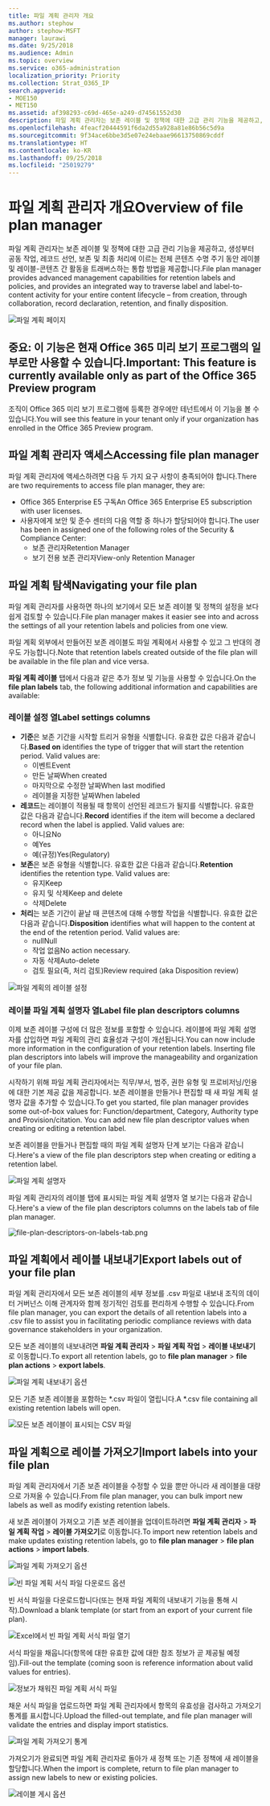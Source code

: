 ```yaml
---
title: 파일 계획 관리자 개요
ms.author: stephow
author: stephow-MSFT
manager: laurawi
ms.date: 9/25/2018
ms.audience: Admin
ms.topic: overview
ms.service: o365-administration
localization_priority: Priority
ms.collection: Strat_O365_IP
search.appverid:
- MOE150
- MET150
ms.assetid: af398293-c69d-465e-a249-d74561552d30
description: 파일 계획 관리자는 보존 레이블 및 정책에 대한 고급 관리 기능을 제공하고, 생성부터 공동 작업, 레코드 선언, 보존 및 최종 처리에 이르는 전체 콘텐츠 수명 주기 동안 레이블 및 레이블-콘텐츠 간 활동을 트래버스하는 통합 방법을 제공합니다.
ms.openlocfilehash: 4feacf20444591f6da2d55a928a81e86b56c5d9a
ms.sourcegitcommit: 9f34ace6bbe3d5e07e24ebaae96613750869cddf
ms.translationtype: HT
ms.contentlocale: ko-KR
ms.lasthandoff: 09/25/2018
ms.locfileid: "25019279"
---
```

# <a name="overview-of-file-plan-manager"></a><span data-ttu-id="477c3-103">파일 계획 관리자 개요</span><span class="sxs-lookup"><span data-stu-id="477c3-103">Overview of file plan manager</span></span>

<span data-ttu-id="477c3-104">파일 계획 관리자는 보존 레이블 및 정책에 대한 고급 관리 기능을 제공하고, 생성부터 공동 작업, 레코드 선언, 보존 및 최종 처리에 이르는 전체 콘텐츠 수명 주기 동안 레이블 및 레이블-콘텐츠 간 활동을 트래버스하는 통합 방법을 제공합니다.</span><span class="sxs-lookup"><span data-stu-id="477c3-104">File plan manager provides advanced management capabilities for retention labels and policies, and provides an integrated way to traverse label and label-to-content activity for your entire content lifecycle – from creation, through collaboration, record declaration, retention, and finally disposition.</span></span>

![파일 계획 페이지](media/file-plan-page.png)

## <a name="important-this-feature-is-currently-available-only-as-part-of-the-office-365-preview-program"></a><span data-ttu-id="477c3-106">중요: 이 기능은 현재 Office 365 미리 보기 프로그램의 일부로만 사용할 수 있습니다.</span><span class="sxs-lookup"><span data-stu-id="477c3-106">Important: This feature is currently available only as part of the Office 365 Preview program</span></span>

<span data-ttu-id="477c3-107">조직이 Office 365 미리 보기 프로그램에 등록한 경우에만 테넌트에서 이 기능을 볼 수 있습니다.</span><span class="sxs-lookup"><span data-stu-id="477c3-107">You will see this feature in your tenant only if your organization has enrolled in the Office 365 Preview program.</span></span>

## <a name="accessing-file-plan-manager"></a><span data-ttu-id="477c3-108">파일 계획 관리자 액세스</span><span class="sxs-lookup"><span data-stu-id="477c3-108">Accessing file plan manager</span></span>

<span data-ttu-id="477c3-109">파일 계획 관리자에 액세스하려면 다음 두 가지 요구 사항이 충족되어야 합니다.</span><span class="sxs-lookup"><span data-stu-id="477c3-109">There are two requirements to access file plan manager, they are:</span></span>
- <span data-ttu-id="477c3-110">Office 365 Enterprise E5 구독</span><span class="sxs-lookup"><span data-stu-id="477c3-110">An Office 365 Enterprise E5 subscription with user licenses.</span></span>
- <span data-ttu-id="477c3-111">사용자에게 보안 및 준수 센터의 다음 역할 중 하나가 할당되어야 합니다.</span><span class="sxs-lookup"><span data-stu-id="477c3-111">The user has been in assigned one of the following roles of the Security &amp; Compliance Center:</span></span> 
    - <span data-ttu-id="477c3-112">보존 관리자</span><span class="sxs-lookup"><span data-stu-id="477c3-112">Retention Manager</span></span>
    - <span data-ttu-id="477c3-113">보기 전용 보존 관리자</span><span class="sxs-lookup"><span data-stu-id="477c3-113">View-only Retention Manager</span></span>

## <a name="navigating-your-file-plan"></a><span data-ttu-id="477c3-114">파일 계획 탐색</span><span class="sxs-lookup"><span data-stu-id="477c3-114">Navigating your file plan</span></span>

<span data-ttu-id="477c3-115">파일 계획 관리자를 사용하면 하나의 보기에서 모든 보존 레이블 및 정책의 설정을 보다 쉽게 검토할 수 있습니다.</span><span class="sxs-lookup"><span data-stu-id="477c3-115">File plan manager makes it easier see into and across the settings of all your retention labels and policies from one view.</span></span>

<span data-ttu-id="477c3-116">파일 계획 외부에서 만들어진 보존 레이블도 파일 계획에서 사용할 수 있고 그 반대의 경우도 가능합니다.</span><span class="sxs-lookup"><span data-stu-id="477c3-116">Note that retention labels created outside of the file plan will be available in the file plan and vice versa.</span></span>

<span data-ttu-id="477c3-117">**파일 계획 레이블** 탭에서 다음과 같은 추가 정보 및 기능을 사용할 수 있습니다.</span><span class="sxs-lookup"><span data-stu-id="477c3-117">On the **file plan labels** tab, the following additional information and capabilities are available:</span></span>

### <a name="label-settings-columns"></a><span data-ttu-id="477c3-118">레이블 설정 열</span><span class="sxs-lookup"><span data-stu-id="477c3-118">Label settings columns</span></span>
 
- <span data-ttu-id="477c3-p101">**기준**은 보존 기간을 시작할 트리거 유형을 식별합니다. 유효한 값은 다음과 같습니다.</span><span class="sxs-lookup"><span data-stu-id="477c3-p101">**Based on** identifies the type of trigger that will start the retention period. Valid values are:</span></span> 
    - <span data-ttu-id="477c3-121">이벤트</span><span class="sxs-lookup"><span data-stu-id="477c3-121">Event</span></span>
    - <span data-ttu-id="477c3-122">만든 날짜</span><span class="sxs-lookup"><span data-stu-id="477c3-122">When created</span></span>
    - <span data-ttu-id="477c3-123">마지막으로 수정한 날짜</span><span class="sxs-lookup"><span data-stu-id="477c3-123">When last modified</span></span>
    - <span data-ttu-id="477c3-124">레이블을 지정한 날짜</span><span class="sxs-lookup"><span data-stu-id="477c3-124">When labeled</span></span>
- <span data-ttu-id="477c3-p102">**레코드**는 레이블이 적용될 때 항목이 선언된 레코드가 될지를 식별합니다. 유효한 값은 다음과 같습니다.</span><span class="sxs-lookup"><span data-stu-id="477c3-p102">**Record** identifies if the item will become a declared record when the label is applied. Valid values are:</span></span>
    - <span data-ttu-id="477c3-127">아니요</span><span class="sxs-lookup"><span data-stu-id="477c3-127">No</span></span>
    - <span data-ttu-id="477c3-128">예</span><span class="sxs-lookup"><span data-stu-id="477c3-128">Yes</span></span>
    - <span data-ttu-id="477c3-129">예(규정)</span><span class="sxs-lookup"><span data-stu-id="477c3-129">Yes(Regulatory)</span></span>
- <span data-ttu-id="477c3-p103">**보존**은 보존 유형을 식별합니다. 유효한 값은 다음과 같습니다.</span><span class="sxs-lookup"><span data-stu-id="477c3-p103">**Retention** identifies the retention type. Valid values are:</span></span>
    - <span data-ttu-id="477c3-132">유지</span><span class="sxs-lookup"><span data-stu-id="477c3-132">Keep</span></span>
    - <span data-ttu-id="477c3-133">유지 및 삭제</span><span class="sxs-lookup"><span data-stu-id="477c3-133">Keep and delete</span></span>
    - <span data-ttu-id="477c3-134">삭제</span><span class="sxs-lookup"><span data-stu-id="477c3-134">Delete</span></span>
- <span data-ttu-id="477c3-p104">**처리**는 보존 기간이 끝날 때 콘텐츠에 대해 수행할 작업을 식별합니다. 유효한 값은 다음과 같습니다.</span><span class="sxs-lookup"><span data-stu-id="477c3-p104">**Disposition** identifies what will happen to the content at the end of the retention period. Valid values are:</span></span> 
    - <span data-ttu-id="477c3-137">null</span><span class="sxs-lookup"><span data-stu-id="477c3-137">Null</span></span>
    - <span data-ttu-id="477c3-138">작업 없음</span><span class="sxs-lookup"><span data-stu-id="477c3-138">No action necessary.</span></span>
    - <span data-ttu-id="477c3-139">자동 삭제</span><span class="sxs-lookup"><span data-stu-id="477c3-139">Auto-delete</span></span>
    - <span data-ttu-id="477c3-140">검토 필요(즉, 처리 검토)</span><span class="sxs-lookup"><span data-stu-id="477c3-140">Review required (aka Disposition review)</span></span>

![파일 계획의 레이블 설정](media/file-plan-label-columns.png)

### <a name="label-file-plan-descriptors-columns"></a><span data-ttu-id="477c3-142">레이블 파일 계획 설명자 열</span><span class="sxs-lookup"><span data-stu-id="477c3-142">Label file plan descriptors columns</span></span>

<span data-ttu-id="477c3-p105">이제 보존 레이블 구성에 더 많은 정보를 포함할 수 있습니다. 레이블에 파일 계획 설명자를 삽입하면 파일 계획의 관리 효율성과 구성이 개선됩니다.</span><span class="sxs-lookup"><span data-stu-id="477c3-p105">You can now include more information in the configuration of your retention labels. Inserting file plan descriptors into labels will improve the manageability and organization of your file plan.</span></span>

<span data-ttu-id="477c3-p106">시작하기 위해 파일 계획 관리자에서는 직무/부서, 범주, 권한 유형 및 프로비저닝/인용에 대한 기본 제공 값을 제공합니다. 보존 레이블을 만들거나 편집할 때 새 파일 계획 설명자 값을 추가할 수 있습니다.</span><span class="sxs-lookup"><span data-stu-id="477c3-p106">To get you started, file plan manager provides some out-of-box values for: Function/department, Category, Authority type and Provision/citation. You can add new file plan descriptor values when creating or editing a retention label.</span></span>

<span data-ttu-id="477c3-147">보존 레이블을 만들거나 편집할 때의 파일 계획 설명자 단계 보기는 다음과 같습니다.</span><span class="sxs-lookup"><span data-stu-id="477c3-147">Here's a view of the file plan descriptors step when creating or editing a retention label.</span></span>

![파일 계획 설명자](media/file-plan-descriptors.png)

<span data-ttu-id="477c3-149">파일 계획 관리자의 레이블 탭에 표시되는 파일 계획 설명자 열 보기는 다음과 같습니다.</span><span class="sxs-lookup"><span data-stu-id="477c3-149">Here's a view of the file plan descriptors columns on the labels tab of file plan manager.</span></span>

![file-plan-descriptors-on-labels-tab.png](media/file-plan-descriptors-on-labels-tab.png)

## <a name="export-labels-out-of-your-file-plan"></a><span data-ttu-id="477c3-151">파일 계획에서 레이블 내보내기</span><span class="sxs-lookup"><span data-stu-id="477c3-151">Export labels out of your file plan</span></span>

<span data-ttu-id="477c3-152">파일 계획 관리자에서 모든 보존 레이블의 세부 정보를 .csv 파일로 내보내 조직의 데이터 거버넌스 이해 관계자와 함께 정기적인 검토를 편리하게 수행할 수 있습니다.</span><span class="sxs-lookup"><span data-stu-id="477c3-152">From file plan manager, you can export the details of all retention labels into a .csv file to assist you in facilitating periodic compliance reviews with data governance stakeholders in your organization.</span></span>

<span data-ttu-id="477c3-153">모든 보존 레이블의 내보내려면 **파일 계획 관리자** \> **파일 계획 작업** \> **레이블 내보내기**로 이동합니다.</span><span class="sxs-lookup"><span data-stu-id="477c3-153">To export all retention labels, go to **file plan manager** \> **file plan actions** \> **export labels**.</span></span>

![파일 계획 내보내기 옵션](media/file-plan-export-labels-option.png)

<span data-ttu-id="477c3-155">모든 기존 보존 레이블을 포함하는 \*.csv 파일이 열립니다.</span><span class="sxs-lookup"><span data-stu-id="477c3-155">A \*.csv file containing all existing retention labels will open.</span></span>

![모든 보존 레이블이 표시되는 CSV 파일](media/file-plan-csv-file.png)

## <a name="import-labels-into-your-file-plan"></a><span data-ttu-id="477c3-157">파일 계획으로 레이블 가져오기</span><span class="sxs-lookup"><span data-stu-id="477c3-157">Import labels into your file plan</span></span>

<span data-ttu-id="477c3-158">파일 계획 관리자에서 기존 보존 레이블을 수정할 수 있을 뿐만 아니라 새 레이블을 대량으로 가져올 수 있습니다.</span><span class="sxs-lookup"><span data-stu-id="477c3-158">From file plan manager, you can bulk import new labels as well as modify existing retention labels.</span></span>

<span data-ttu-id="477c3-159">새 보존 레이블이 가져오고 기존 보존 레이블을 업데이트하려면 **파일 계획 관리자** \> **파일 계획 작업** \> **레이블 가져오기**로 이동합니다.</span><span class="sxs-lookup"><span data-stu-id="477c3-159">To import new retention labels and make updates existing retention labels, go to **file plan manager** \> **file plan actions** \> **import labels**.</span></span>

![파일 계획 가져오기 옵션](media/file-plan-import-labels-option.png)

![빈 파일 계획 서식 파일 다운로드 옵션](media/file-plan-blank-template-option.png)

<span data-ttu-id="477c3-162">빈 서식 파일을 다운로드합니다(또는 현재 파일 계획의 내보내기 기능을 통해 시작).</span><span class="sxs-lookup"><span data-stu-id="477c3-162">Download a blank template (or start from an export of your current file plan).</span></span>

![Excel에서 빈 파일 계획 서식 파일 열기](media/file-plan-blank-template.png)

<span data-ttu-id="477c3-164">서식 파일을 채웁니다(항목에 대한 유효한 값에 대한 참조 정보가 곧 제공될 예정임).</span><span class="sxs-lookup"><span data-stu-id="477c3-164">Fill-out the template (coming soon is reference information about valid values for entries).</span></span>

![정보가 채워진 파일 계획 서식 파일](media/file-plan-filled-out-template.png)

<span data-ttu-id="477c3-166">채운 서식 파일을 업로드하면 파일 계획 관리자에서 항목의 유효성을 검사하고 가져오기 통계를 표시합니다.</span><span class="sxs-lookup"><span data-stu-id="477c3-166">Upload the filled-out template, and file plan manager will validate the entries and display import statistics.</span></span>

![파일 계획 가져오기 통계](media/file-plan-import-statistics.png)

<span data-ttu-id="477c3-168">가져오기가 완료되면 파일 계획 관리자로 돌아가 새 정책 또는 기존 정책에 새 레이블을 할당합니다.</span><span class="sxs-lookup"><span data-stu-id="477c3-168">When the import is complete, return to file plan manager to assign new labels to new or existing policies.</span></span>

![레이블 게시 옵션](media/file-plan-publish-labels-option.png)


